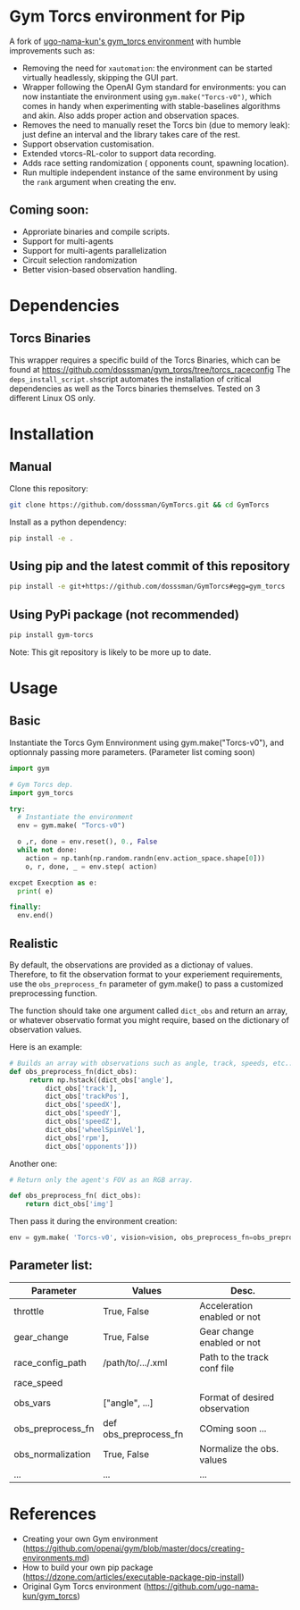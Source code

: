 # Gym Torcs environment for Pip

A fork of [ugo-nama-kun's gym_torcs environment](https://github.com/ugo-nama-kun/gym_torcs) with humble improvements such as:
- Removing the need for `xautomation`: the environment can be started virtually headlessly, skipping the GUI part.
- Wrapper following the OpenAI Gym standard for environments: you can now instantiate the environment using `gym.make("Torcs-v0")`,
 which comes in handy when experimenting with stable-baselines algorithms and akin. Also adds proper action and observation spaces.
- Removes the need to manually reset the Torcs bin (due to memory leak): just define an interval and the library takes care of the rest.
- Support observation customisation.
- Extended vtorcs-RL-color to support data recording.
- Adds race setting randomization ( opponents count, spawning location).
- Run multiple independent instance of the same environment by using the `rank` argument when creating the env.

## Coming soon:
- Approriate binaries and compile scripts.
- Support for multi-agents
- Support for multi-agents parallelization
- Circuit selection randomization
- Better vision-based observation handling.

# Dependencies
## Torcs Binaries

This wrapper requires a specific build of the Torcs Binaries, which can be found at https://github.com/dosssman/gym_torqs/tree/torcs_raceconfig
The `deps_install_script.sh`script automates the installation of critical dependencies as well as the Torcs binaries themselves.
Tested on 3 different Linux OS only.

# Installation

## Manual
Clone this repository:
```bash
git clone https://github.com/dosssman/GymTorcs.git && cd GymTorcs
```

Install as a python dependency:

```bash
pip install -e .
```

## Using pip and the latest commit of this repository
```bash
pip install -e git+https://github.com/dosssman/GymTorcs#egg=gym_torcs
```

## Using PyPi package (not recommended)
```bash
pip install gym-torcs
```
Note: This git repository is likely to be more up to date.
# Usage

## Basic

Instantiate the Torcs Gym Ennvironment using gym.make("Torcs-v0"), and optionnaly passing more parameters. (Parameter list coming soon)

```python
import gym

# Gym Torcs dep.
import gym_torcs

try:
  # Instantiate the environment
  env = gym.make( "Torcs-v0")

  o ,r, done = env.reset(), 0., False
  while not done:
    action = np.tanh(np.random.randn(env.action_space.shape[0]))
    o, r, done, _ = env.step( action)

excpet Execption as e:
  print( e)

finally:
  env.end()

```
## Realistic

By default, the observations are provided as a dictionay of values.
Therefore, to fit the observation format to your experiement requirements,
use the `obs_preprocess_fn` parameter of gym.make() to pass a customized
preprocessing function.

The function should take one argument called `dict_obs` and return an array,
or whatever observatio format you might require, based on the dictionary of
observation values.

Here is an example:
```python
# Builds an array with observations such as angle, track, speeds, etc...
def obs_preprocess_fn(dict_obs):
     return np.hstack((dict_obs['angle'],
         dict_obs['track'],
         dict_obs['trackPos'],
         dict_obs['speedX'],
         dict_obs['speedY'],
         dict_obs['speedZ'],
         dict_obs['wheelSpinVel'],
         dict_obs['rpm'],
         dict_obs['opponents']))
```
Another one:
```python
# Return only the agent's FOV as an RGB array.

def obs_preprocess_fn( dict_obs):
    return dict_obs['img']
```
Then pass it during the environment creation:
```python
env = gym.make( 'Torcs-v0', vision=vision, obs_preprocess_fn=obs_preprocess_fn)
```

## Parameter list:

|      Parameter      |      Values      |            Desc.             |
|---------------------|------------------|------------------------------|
|throttle             | True, False      | Acceleration enabled or not  |
|gear_change          | True, False      | Gear change enabled or not   |
|race_config_path     | /path/to/.../.xml| Path to the track conf file  |
|race_speed           |                  |                              |
|obs_vars             | ["angle", ...]   | Format of desired observation|
|obs_preprocess_fn    | def obs_preprocess_fn|COming soon ...           |
|obs_normalization    | True, False      | Normalize the obs. values    |
|...                  | ...              | ...                          |

# References
- Creating your own Gym environment (https://github.com/openai/gym/blob/master/docs/creating-environments.md)
- How to build your own pip package (https://dzone.com/articles/executable-package-pip-install)
- Original Gym Torcs environment (https://github.com/ugo-nama-kun/gym_torcs)
